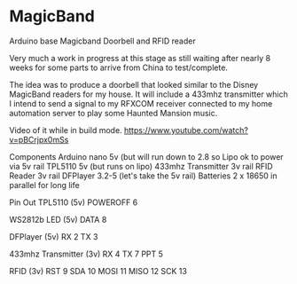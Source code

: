 # MagicBand
Arduino base Magicband Doorbell and RFID reader

Very much a work in progress at this stage as still waiting after nearly 8 weeks for some parts to arrive from China to test/complete.

The idea was to produce a doorbell that looked similar to the Disney MagicBand readers for my house. It will include a 433mhz transmitter which I intend to send a signal to my RFXCOM receiver connected to my home automation server to play some Haunted Mansion music.

Video of it while in build mode.
https://www.youtube.com/watch?v=pBCrjpx0mSs

Components
Arduino nano 5v (but will run down to 2.8 so Lipo ok to power via 5v rail
TPL5110 5v (but runs on lipo)
433mhz Transmitter 3v rail
RFID Reader 3v rail
DFPlayer 3.2-5 (let's take the 5v rail)
Batteries 2 x 18650 in parallel for long life


Pin Out
TPL5110 (5v)
	POWEROFF	6

WS2812b LED (5v)
	DATA		8

DFPlayer (5v)
	RX		2
	TX		3

433mhz Transmitter (3v)
	RX		4
	TX		7
	PPT		5

RFID (3v)
	RST   		9
	SDA  		10
	MOSI 		11
	MISO 		12
	SCK 		13

